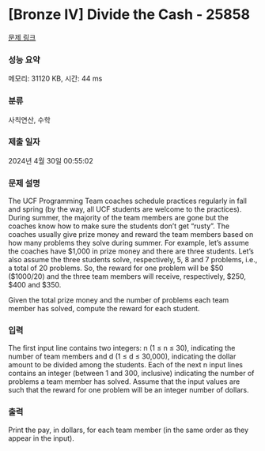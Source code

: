 # [Bronze IV] Divide the Cash - 25858 

[문제 링크](https://www.acmicpc.net/problem/25858) 

### 성능 요약

메모리: 31120 KB, 시간: 44 ms

### 분류

사칙연산, 수학

### 제출 일자

2024년 4월 30일 00:55:02

### 문제 설명

<p>The UCF Programming Team coaches schedule practices regularly in fall and spring (by the way, all UCF students are welcome to the practices). During summer, the majority of the team members are gone but the coaches know how to make sure the students don’t get “rusty”. The coaches usually give prize money and reward the team members based on how many problems they solve during summer. For example, let’s assume the coaches have <span>$</span>1,000 in prize money and there are three students. Let’s also assume the three students solve, respectively, 5, 8 and 7 problems, i.e., a total of 20 problems. So, the reward for one problem will be <span>$</span>50 (<span>$</span>1000/20) and the three team members will receive, respectively, <span>$</span>250, $400 and <span>$</span>350.</p>

<p>Given the total prize money and the number of problems each team member has solved, compute the reward for each student.</p>

### 입력 

 <p>The first input line contains two integers: n (1 ≤ n ≤ 30), indicating the number of team members and d (1 ≤ d ≤ 30,000), indicating the dollar amount to be divided among the students. Each of the next n input lines contains an integer (between 1 and 300, inclusive) indicating the number of problems a team member has solved. Assume that the input values are such that the reward for one problem will be an integer number of dollars.</p>

### 출력 

 <p>Print the pay, in dollars, for each team member (in the same order as they appear in the input).</p>

